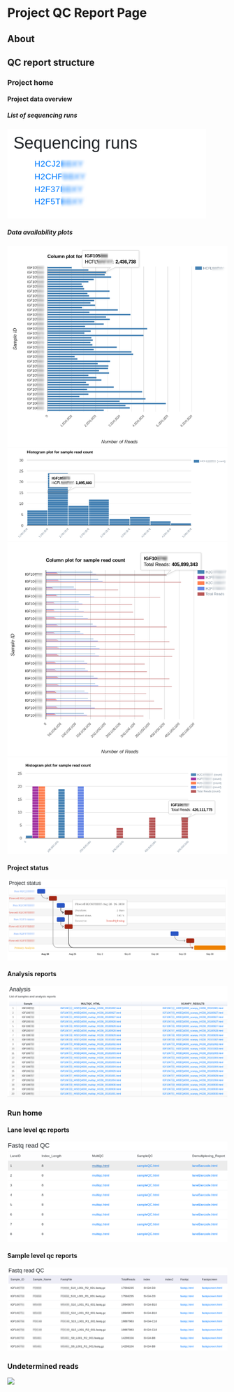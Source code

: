 # Project QC Report Page

## About

## QC report structure

### Project home

#### Project data overview

##### List of sequencing runs
<img src="images/sequencing_runs.png" >

##### Data availability plots
<img src="images/single_run_column_plot.png" >
<img src="images/single_run_hist_plot.png" >
<img src="images/multi_run_column_plot.png" >
<img src="images/multi_run_hist_plot.png" >

#### Project status
<img src="images/project_status.png" >

#### Analysis reports
<img src="images/analysis_reports.png" >

### Run home

 
#### Lane level qc reports
 <img src="images/run_home.png" >
 
#### Sample level qc reports
 <img src="images/sample_qc_page.png" >
 
### Undetermined reads
<img src="undetermined_reads.png" >
